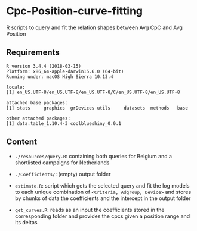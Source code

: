 # Cpc-Position-curve-fitting
R scripts to query and fit the relation shapes between Avg CpC and Avg Position 

## Requirements

```
R version 3.4.4 (2018-03-15)
Platform: x86_64-apple-darwin15.6.0 (64-bit)
Running under: macOS High Sierra 10.13.4

locale:
[1] en_US.UTF-8/en_US.UTF-8/en_US.UTF-8/C/en_US.UTF-8/en_US.UTF-8

attached base packages:
[1] stats     graphics  grDevices utils     datasets  methods   base     

other attached packages:
[1] data.table_1.10.4-3 coolblueshiny_0.0.1
```

## Content

* `./resources/query.R`: containing both queries for Belgium and a shortlisted campaigns for Netherlands

* `./Coefficients/`: (empty) output folder

* `estimate.R`: script which gets the selected query and fit the log models to each unique combination of
  `<Criteria, Adgroup, Device>` and stores by chunks of data the coefficients and the intercept in the output folder
  
* `get_curves.R`: reads as an input the coefficients stored in the corresponding folder and provides the cpcs given 
a position range and its deltas 
